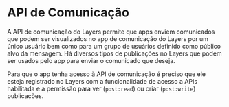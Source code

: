 # API de Comunicação

A API de comunicação do Layers permite que apps enviem comunicados que podem ser visualizados no app de comunicação do Layers por um único usuário bem como para um grupo de usuários definido como público alvo da mensagem. Há diversos tipos de publicações no Layers que podem ser usados pelo app para enviar o comunicado que deseja.

Para que o app tenha acesso à API de comunicação é preciso que ele esteja registrado no Layers com a funcionalidade de acesso a APIs habilitada e a permissão para ver (`post:read`) ou criar (`post:write`) publicações.